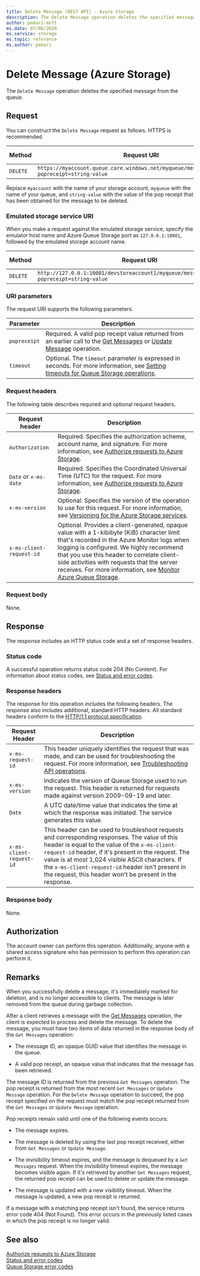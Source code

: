 ```yaml
---
title: Delete Message (REST API) - Azure Storage
description: The Delete Message operation deletes the specified message from the queue. 
author: pemari-msft
ms.date: 07/06/2020
ms.service: storage
ms.topic: reference
ms.author: pemari
---
```


# Delete Message (Azure Storage)

The `Delete Message` operation deletes the specified message from the queue.  
  
## Request  

You can construct the `Delete Message` request as follows. HTTPS is recommended.
  
|Method|Request URI|HTTP version|  
|------------|-----------------|------------------|  
|`DELETE`|`https://myaccount.queue.core.windows.net/myqueue/messages/messageid?popreceipt=string-value`|HTTP/1.1|  

Replace `myaccount` with the name of your storage account, `myqueue` with the name of your queue, and `string-value` with the value of the pop receipt that has been obtained for the message to be deleted.
  
### Emulated storage service URI  

When you make a request against the emulated storage service, specify the emulator host name and Azure Queue Storage port as `127.0.0.1:10001`, followed by the emulated storage account name.
  
|Method|Request URI|HTTP version|  
|------------|-----------------|------------------|  
|`DELETE`|`http://127.0.0.1:10001/devstoreaccount1/myqueue/messages/messageid?popreceipt=string-value`|HTTP/1.1|  
  
### URI parameters  

The request URI supports the following parameters.  
  
|Parameter|Description|  
|---------------|-----------------|  
|`popreceipt`|Required. A valid pop receipt value returned from an earlier call to the [Get Messages](Get-Messages.md) or [Update Message](Update-Message.md) operation.|  
|`timeout`|Optional. The `timeout` parameter is expressed in seconds. For more information, see [Setting timeouts for Queue Storage operations](Setting-Timeouts-for-Queue-Service-Operations.md).|  
  
### Request headers  

The following table describes required and optional request headers.  
  
|Request header|Description|  
|--------------------|-----------------|  
|`Authorization`|Required. Specifies the authorization scheme, account name, and signature. For more information, see [Authorize requests to Azure Storage](authorize-requests-to-azure-storage.md).|  
|`Date` or `x-ms-date`|Required. Specifies the Coordinated Universal Time (UTC) for the request. For more information, see [Authorize requests to Azure Storage](authorize-requests-to-azure-storage.md).|  
|`x-ms-version`|Optional. Specifies the version of the operation to use for this request. For more information, see [Versioning for the Azure Storage services](Versioning-for-the-Azure-Storage-Services.md).|  
|`x-ms-client-request-id`|Optional. Provides a client-generated, opaque value with a 1-kibibyte (KiB) character limit that's recorded in the Azure Monitor logs when logging is configured. We highly recommend that you use this header to correlate client-side activities with requests that the server receives. For more information, see [Monitor Azure Queue Storage](/azure/storage/queues/monitor-queue-storage).|  
  
### Request body  

None.  
  
## Response  

The response includes an HTTP status code and a set of response headers.  
  
### Status code  

A successful operation returns status code 204 (No Content). For information about status codes, see [Status and error codes](Status-and-Error-Codes2.md).  
  
### Response headers  

The response for this operation includes the following headers. The response also includes additional, standard HTTP headers. All standard headers conform to the [HTTP/1.1 protocol specification](https://go.microsoft.com/fwlink/?linkid=150478).  
  
|Request Header|Description|  
|--------------------|-----------------|  
|`x-ms-request-id`|This header uniquely identifies the request that was made, and can be used for troubleshooting the request. For more information, see [Troubleshooting API operations](Troubleshooting-API-Operations.md).|  
|`x-ms-version`|Indicates the version of Queue Storage used to run the request. This header is returned for requests made against version 2009-09-19 and later.|  
|`Date`|A UTC date/time value that indicates the time at which the response was initiated. The service generates this value.|  
|`x-ms-client-request-id`|This header can be used to troubleshoot requests and corresponding responses. The value of this header is equal to the value of the `x-ms-client-request-id` header, if it's present in the request. The value is at most 1,024 visible ASCII characters. If the `x-ms-client-request-id` header isn't present in the request, this header won't be present in the response.|  
  
### Response body  

None.  
  
## Authorization  

The account owner can perform this operation. Additionally, anyone with a shared access signature who has permission to perform this operation can perform it.  
  
## Remarks  

When you successfully delete a message, it's immediately marked for deletion, and is no longer accessible to clients. The message is later removed from the queue during garbage collection.  
  
After a client retrieves a message with the [Get Messages](Get-Messages.md) operation, the client is expected to process and delete the message. To delete the message, you must have two items of data returned in the response body of the `Get Messages` operation:  
  
- The message ID, an opaque GUID value that identifies the message in the queue.  
  
- A valid pop receipt, an opaque value that indicates that the message has been retrieved.  
  
The message ID is returned from the previous `Get Messages` operation. The pop receipt is returned from the most recent `Get Messages` or `Update Message` operation. For the `Delete Message` operation to succeed, the pop receipt specified on the request must match the pop receipt returned from the `Get Messages` or `Update Message` operation.  
  
Pop receipts remain valid until one of the following events occurs:  
  
- The message expires.  
  
- The message is deleted by using the last pop receipt received, either from `Get Messages` or `Update Message`.  
  
- The invisibility timeout expires, and the message is dequeued by a `Get Messages` request. When the invisibility timeout expires, the message becomes visible again. If it's retrieved by another `Get Messages` request, the returned pop receipt can be used to delete or update the message.  
  
- The message is updated with a new visibility timeout. When the message is updated, a new pop receipt is returned.  
  
If a message with a matching pop receipt isn't found, the service returns error code 404 (Not Found). This error occurs in the previously listed cases in which the pop receipt is no longer valid.  
  
## See also  

[Authorize requests to Azure Storage](authorize-requests-to-azure-storage.md)   
[Status and error codes](Status-and-Error-Codes2.md)   
[Queue Storage error codes](Queue-Service-Error-Codes.md)
